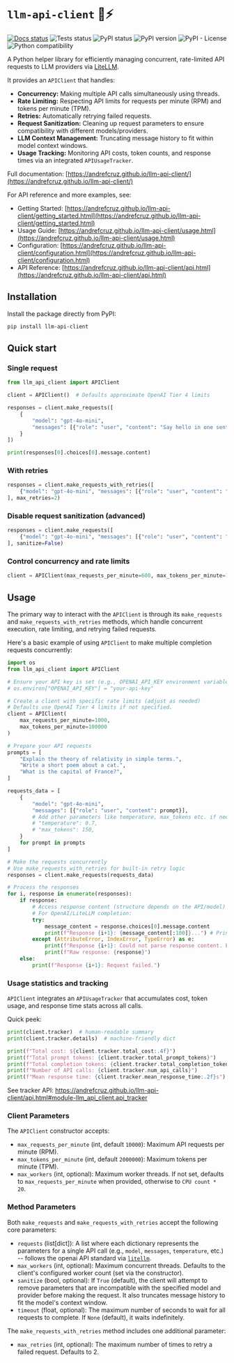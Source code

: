 # `llm-api-client` :robot::zap:

[![Docs status](https://github.com/AndreFCruz/llm-api-client/actions/workflows/docs.yml/badge.svg)](https://andrefcruz.github.io/llm-api-client/)
![Tests status](https://github.com/AndreFCruz/llm-api-client/actions/workflows/tests.yml/badge.svg)
![PyPI status](https://github.com/AndreFCruz/llm-api-client/actions/workflows/pypi-publish.yml/badge.svg)
![PyPI version](https://badgen.net/pypi/v/llm-api-client)
![PyPI - License](https://img.shields.io/pypi/l/llm-api-client)
![Python compatibility](https://badgen.net/pypi/python/llm-api-client)

A Python helper library for efficiently managing concurrent, rate-limited API requests to LLM providers via [LiteLLM](https://github.com/BerriAI/litellm).

It provides an `APIClient` that handles:
*   **Concurrency:** Making multiple API calls simultaneously using threads.
*   **Rate Limiting:** Respecting API limits for requests per minute (RPM) and tokens per minute (TPM).
*   **Retries:** Automatically retrying failed requests.
*   **Request Sanitization:** Cleaning up request parameters to ensure compatibility with different models/providers.
*   **LLM Context Management:** Truncating message history to fit within model context windows.
*   **Usage Tracking:** Monitoring API costs, token counts, and response times via an integrated `APIUsageTracker`.

Full documentation: [https://andrefcruz.github.io/llm-api-client/](https://andrefcruz.github.io/llm-api-client/)

For API reference and more examples, see:
- Getting Started: [https://andrefcruz.github.io/llm-api-client/getting_started.html](https://andrefcruz.github.io/llm-api-client/getting_started.html)
- Usage Guide: [https://andrefcruz.github.io/llm-api-client/usage.html](https://andrefcruz.github.io/llm-api-client/usage.html)
- Configuration: [https://andrefcruz.github.io/llm-api-client/configuration.html](https://andrefcruz.github.io/llm-api-client/configuration.html)
- API Reference: [https://andrefcruz.github.io/llm-api-client/api.html](https://andrefcruz.github.io/llm-api-client/api.html)

## Installation

Install the package directly from PyPI:

```bash
pip install llm-api-client
```

## Quick start

### Single request

```python
from llm_api_client import APIClient

client = APIClient()  # Defaults approximate OpenAI Tier 4 limits

responses = client.make_requests([
    {
        "model": "gpt-4o-mini",
        "messages": [{"role": "user", "content": "Say hello in one sentence."}],
    }
])

print(responses[0].choices[0].message.content)
```

### With retries

```python
responses = client.make_requests_with_retries([
    {"model": "gpt-4o-mini", "messages": [{"role": "user", "content": "Hi!"}]}
], max_retries=2)
```

### Disable request sanitization (advanced)

```python
responses = client.make_requests([
    {"model": "gpt-4o-mini", "messages": [{"role": "user", "content": "Hi!"}]}
], sanitize=False)
```

### Control concurrency and rate limits

```python
client = APIClient(max_requests_per_minute=600, max_tokens_per_minute=100_000, max_workers=50)
```


## Usage

The primary way to interact with the `APIClient` is through its `make_requests` and `make_requests_with_retries` methods, which handle concurrent execution, rate limiting, and retrying failed requests.

Here's a basic example of using `APIClient` to make multiple completion requests concurrently:

```python
import os
from llm_api_client import APIClient

# Ensure your API key is set (e.g., OPENAI_API_KEY environment variable)
# os.environ["OPENAI_API_KEY"] = "your-api-key"

# Create a client with specific rate limits (adjust as needed)
# Defaults use OpenAI Tier 4 limits if not specified.
client = APIClient(
    max_requests_per_minute=1000,
    max_tokens_per_minute=100000
)

# Prepare your API requests
prompts = [
    "Explain the theory of relativity in simple terms.",
    "Write a short poem about a cat.",
    "What is the capital of France?",
]

requests_data = [
    {
        "model": "gpt-4o-mini",
        "messages": [{"role": "user", "content": prompt}],
        # Add other parameters like temperature, max_tokens etc. if needed
        # "temperature": 0.7,
        # "max_tokens": 150,
    }
    for prompt in prompts
]

# Make the requests concurrently
# Use make_requests_with_retries for built-in retry logic
responses = client.make_requests(requests_data)

# Process the responses
for i, response in enumerate(responses):
    if response:
        # Access response content (structure depends on the API/model)
        # For OpenAI/LiteLLM completion:
        try:
            message_content = response.choices[0].message.content
            print(f"Response {i+1}: {message_content[:100]}...") # Print first 100 chars
        except (AttributeError, IndexError, TypeError) as e:
            print(f"Response {i+1}: Could not parse response content. Error: {e}")
            print(f"Raw response: {response}")
    else:
        print(f"Response {i+1}: Request failed.")
```

### Usage statistics and tracking

`APIClient` integrates an `APIUsageTracker` that accumulates cost, token usage, and response time stats across all calls.

Quick peek:

```python
print(client.tracker)  # human-readable summary
print(client.tracker.details)  # machine-friendly dict

print(f"Total cost: ${client.tracker.total_cost:.4f}")
print(f"Total prompt tokens: {client.tracker.total_prompt_tokens}")
print(f"Total completion tokens: {client.tracker.total_completion_tokens}")
print(f"Number of API calls: {client.tracker.num_api_calls}")
print(f"Mean response time: {client.tracker.mean_response_time:.2f}s")
```

See tracker API: https://andrefcruz.github.io/llm-api-client/api.html#module-llm_api_client.api_tracker

### Client Parameters

The `APIClient` constructor accepts:

- `max_requests_per_minute` (int, default `10000`): Maximum API requests per minute (RPM).
- `max_tokens_per_minute` (int, default `2000000`): Maximum tokens per minute (TPM).
- `max_workers` (int, optional): Maximum worker threads. If not set, defaults to `max_requests_per_minute` when provided, otherwise to `CPU count * 20`.

### Method Parameters

Both `make_requests` and `make_requests_with_retries` accept the following core parameters:

*   `requests` (list[dict]): A list where each dictionary represents the parameters for a single API call (e.g., `model`, `messages`, `temperature`, etc.) -- follows the openai API standard via [`litellm`](https://github.com/BerriAI/litellm).
*   `max_workers` (int, optional): Maximum concurrent threads. Defaults to the client's configured worker count (set via the constructor).
*   `sanitize` (bool, optional): If `True` (default), the client will attempt to remove parameters that are incompatible with the specified model and provider before making the request. It also truncates message history to fit the model's context window.
*   `timeout` (float, optional): The maximum number of seconds to wait for all requests to complete. If `None` (default), it waits indefinitely.

The `make_requests_with_retries` method includes one additional parameter:

*   `max_retries` (int, optional): The maximum number of times to retry a failed request. Defaults to 2.